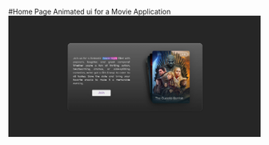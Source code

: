 #Home Page Animated ui for a Movie Application
![Image alt](https://github.com/Lakhdeepss/movie_app_design/blob/3661ce039ead0a6e25b95c8a811c4a06245088de/Screenshot%202025-09-07%20160411.png)
